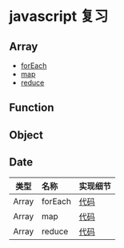 # javascript 复习

## Array
 - [forEach]('./../Array/forEach.js)
 - [map]('./../Array/map.js)
 - [reduce]('./../Array/reduce.js)

## Function
## Object
## Date


类型|名称|实现细节
--|:--|:--|
Array | forEach | [代码]('./Array/forEach.js)
Array | map | [代码]('./../Array/map.js')
Array | reduce | [代码]('./../Array/reduce.js)
